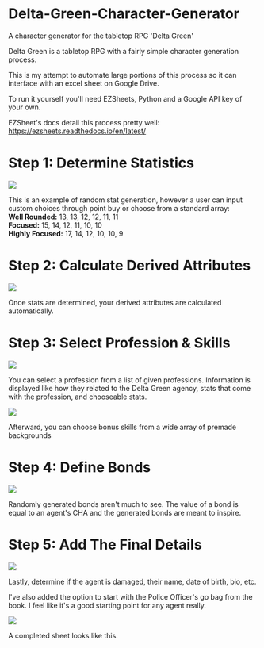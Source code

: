 # Delta-Green-Character-Generator
A character generator for the tabletop RPG 'Delta Green'

Delta Green is a tabletop RPG with a fairly simple character generation process.

This is my attempt to automate large portions of this process so it can interface with an excel sheet on Google Drive.

To run it yourself you'll need EZSheets, Python and a Google API key of your own.

EZSheet's docs detail this process pretty well:
https://ezsheets.readthedocs.io/en/latest/

# Step 1: Determine Statistics
![](https://i.imgur.com/2X92CWc.gif)

This is an example of random stat generation, however a user can input custom choices through point buy or choose from a standard array:</br>
**Well Rounded:** 13, 13, 12, 12, 11, 11</br>
**Focused:** 15, 14, 12, 11, 10, 10</br>
**Highly Focused:** 17, 14, 12, 10, 10, 9</br>

# Step 2: Calculate Derived Attributes
![](https://i.imgur.com/MjniFYT.png)

Once stats are determined, your derived attributes are calculated automatically.

# Step 3: Select Profession & Skills
![](https://i.imgur.com/VRjTKoY.gif)

You can select a profession from a list of given professions. Information is displayed like how they related to the Delta Green agency, stats that come with the profession, and chooseable stats.

![](https://i.imgur.com/fuROWlt.gif)

Afterward, you can choose bonus skills from a wide array of premade backgrounds

# Step 4: Define Bonds
![](https://i.imgur.com/tdBrOkn.png)

Randomly generated bonds aren't much to see. The value of a bond is equal to an agent's CHA and the generated bonds are meant to inspire.

# Step 5: Add The Final Details 
![](https://i.imgur.com/C1Plidj.gif)

Lastly, determine if the agent is damaged, their name, date of birth, bio, etc.

I've also added the option to start with the Police Officer's go bag from the book. I feel like it's a good starting point for any agent really.

![](https://i.imgur.com/tTqF54j.png)

A completed sheet looks like this.

